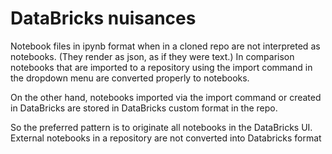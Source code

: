 # DataBricks nuisances

Notebook files in ipynb format when in a cloned repo are not interpreted as notebooks.  (They render as json, as if they were text.)  In comparison notebooks that are imported to a repository using the import command in the dropdown menu are converted properly to notebooks.  

On the other hand, notebooks imported via the import command or created in DataBricks are stored in DataBricks custom format in the repo. 

So the preferred pattern is to originate all notebooks in the DataBricks UI.  External notebooks in a repository are not converted into Databricks format